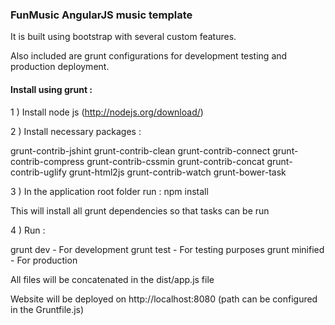 <h3>FunMusic AngularJS music template</h3>

It is built using bootstrap with several custom features.

Also included are grunt configurations for development testing and production deployment.

<h4>Install using grunt : </h4>

1 ) Install node js (http://nodejs.org/download/)

2 ) Install necessary packages :

grunt-contrib-jshint
grunt-contrib-clean
grunt-contrib-connect
grunt-contrib-compress
grunt-contrib-cssmin
grunt-contrib-concat
grunt-contrib-uglify
grunt-html2js
grunt-contrib-watch
grunt-bower-task


3 ) In the application root folder run : npm install

This will install all grunt dependencies so that tasks can be run

4 ) Run :

grunt dev - For development
grunt test - For testing purposes
grunt minified - For production

All files will be concatenated in the dist/app.js file

Website will be deployed on http://localhost:8080 (path can be configured in the Gruntfile.js)




